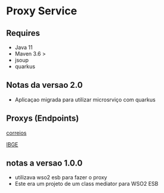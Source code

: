 # Proxy Service

## Requires

* Java 11
* Maven 3.6 >
* jsoup
* quarkus

## Notas da versao 2.0

* Aplicaçao migrada para utilizar microsrviço com quarkus 

## Proxys (Endpoints) 

[correios](https://localhost:8080/proxy/01311-000)

[IBGE](https://localhost:8080/proxy/SC/Florianópolis)

## notas a versao 1.0.0
* utilizava wso2 esb para fazer o proxy
* Este era um projeto de um class mediator para WSO2 ESB